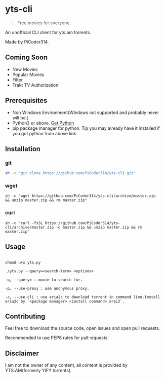 # yts-cli
> Free movies for everyone.

An unofficial CLI client for yts.am torrents.

Made by PiCoder314.

## Coming Soon
+ New Movies
+ Popular Movies
+ Filter
+ Trakt TV Authorization

## Prerequisites
+ Non Windows Environment(Windows not supported and probably never will be.)
+ Python3 or above. [Get Python](https://www.python.org/downloads/)
+ pip package manager for python. Tip you may already have it installed if you got python from above link.

## Installation
### git

```sh
sh -c "git clone https://github.com/PiCoder314/yts-cli.git"
```

### wget

```shell
sh -c "wget https://github.com/PiCoder314/yts-cli/archive/master.zip && unzip master.zip && rm master.zip"
```

### curl

```shell
sh -c "curl -fsSL https://github.com/PiCoder314/yts-cli/archive/master.zip -o master.zip && unzip master.zip && rm master.zip"
```
## Usage

```shell

chmod u+x yts.py

./yts.py --query=<search-term> <options>

-q, --query= : movie to search for.

-p, --use-proxy : use anonymous proxy.

-c, --use-cli : use aria2c to download torrent in command line.Install aria2c by `<package manager> <install command> arai2`.

```


## Contributing
Feel free to download the source code, open issues and open pull requests.

Recommended to use PEP8 rules for pull requests.

## Disclaimer
I am not the owner of any content, all content is provided by YTS.AM(formerly YIFY torrents).
